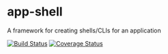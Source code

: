 # app-shell
A framework for creating shells/CLIs for an application

[![Build Status](https://travis-ci.org/NthPortal/app-shell.svg?branch=master)](https://travis-ci.org/NthPortal/app-shell)
[![Coverage Status](https://coveralls.io/repos/github/NthPortal/app-shell/badge.svg?branch=master)](https://coveralls.io/github/NthPortal/app-shell?branch=master)
